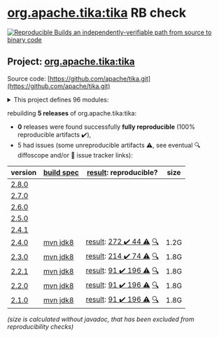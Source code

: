 [org.apache.tika:tika](https://central.sonatype.com/artifact/org.apache.tika/tika/2.4.0/versions) RB check
=======

[![Reproducible Builds](https://reproducible-builds.org/images/logos/rb.svg) an independently-verifiable path from source to binary code](https://reproducible-builds.org/)

## Project: [org.apache.tika:tika](https://central.sonatype.com/artifact/org.apache.tika/tika/2.4.0/versions)

Source code: [https://github.com/apache/tika.git](https://github.com/apache/tika.git)

<details><summary>This project defines 96 modules:</summary>

* [org.apache.tika:tika](https://central.sonatype.com/artifact/org.apache.tika/tika/2.4.0)
* [org.apache.tika:tika-age-recogniser](https://central.sonatype.com/artifact/org.apache.tika/tika-age-recogniser/2.4.0)
* [org.apache.tika:tika-app](https://central.sonatype.com/artifact/org.apache.tika/tika-app/2.4.0)
* [org.apache.tika:tika-batch](https://central.sonatype.com/artifact/org.apache.tika/tika-batch/2.4.0)
* [org.apache.tika:tika-bom](https://central.sonatype.com/artifact/org.apache.tika/tika-bom/2.4.0)
* [org.apache.tika:tika-bundle-standard](https://central.sonatype.com/artifact/org.apache.tika/tika-bundle-standard/2.4.0)
* [org.apache.tika:tika-bundles](https://central.sonatype.com/artifact/org.apache.tika/tika-bundles/2.4.0)
* [org.apache.tika:tika-core](https://central.sonatype.com/artifact/org.apache.tika/tika-core/2.4.0)
* [org.apache.tika:tika-dl](https://central.sonatype.com/artifact/org.apache.tika/tika-dl/2.4.0)
* [org.apache.tika:tika-emitter-az-blob](https://central.sonatype.com/artifact/org.apache.tika/tika-emitter-az-blob/2.4.0)
* [org.apache.tika:tika-emitter-fs](https://central.sonatype.com/artifact/org.apache.tika/tika-emitter-fs/2.4.0)
* [org.apache.tika:tika-emitter-gcs](https://central.sonatype.com/artifact/org.apache.tika/tika-emitter-gcs/2.4.0)
* [org.apache.tika:tika-emitter-opensearch](https://central.sonatype.com/artifact/org.apache.tika/tika-emitter-opensearch/2.4.0)
* [org.apache.tika:tika-emitter-s3](https://central.sonatype.com/artifact/org.apache.tika/tika-emitter-s3/2.4.0)
* [org.apache.tika:tika-emitter-solr](https://central.sonatype.com/artifact/org.apache.tika/tika-emitter-solr/2.4.0)
* [org.apache.tika:tika-emitters](https://central.sonatype.com/artifact/org.apache.tika/tika-emitters/2.4.0)
* [org.apache.tika:tika-eval](https://central.sonatype.com/artifact/org.apache.tika/tika-eval/2.4.0)
* [org.apache.tika:tika-eval-app](https://central.sonatype.com/artifact/org.apache.tika/tika-eval-app/2.4.0)
* [org.apache.tika:tika-eval-core](https://central.sonatype.com/artifact/org.apache.tika/tika-eval-core/2.4.0)
* [org.apache.tika:tika-example](https://central.sonatype.com/artifact/org.apache.tika/tika-example/2.4.0)
* [org.apache.tika:tika-fetcher-az-blob](https://central.sonatype.com/artifact/org.apache.tika/tika-fetcher-az-blob/2.4.0)
* [org.apache.tika:tika-fetcher-gcs](https://central.sonatype.com/artifact/org.apache.tika/tika-fetcher-gcs/2.4.0)
* [org.apache.tika:tika-fetcher-http](https://central.sonatype.com/artifact/org.apache.tika/tika-fetcher-http/2.4.0)
* [org.apache.tika:tika-fetcher-s3](https://central.sonatype.com/artifact/org.apache.tika/tika-fetcher-s3/2.4.0)
* [org.apache.tika:tika-fetchers](https://central.sonatype.com/artifact/org.apache.tika/tika-fetchers/2.4.0)
* [org.apache.tika:tika-fuzzing](https://central.sonatype.com/artifact/org.apache.tika/tika-fuzzing/2.4.0)
* [org.apache.tika:tika-httpclient-commons](https://central.sonatype.com/artifact/org.apache.tika/tika-httpclient-commons/2.4.0)
* [org.apache.tika:tika-integration-tests](https://central.sonatype.com/artifact/org.apache.tika/tika-integration-tests/2.4.0)
* [org.apache.tika:tika-java7](https://central.sonatype.com/artifact/org.apache.tika/tika-java7/2.4.0)
* [org.apache.tika:tika-langdetect](https://central.sonatype.com/artifact/org.apache.tika/tika-langdetect/2.4.0)
* [org.apache.tika:tika-langdetect-lingo24](https://central.sonatype.com/artifact/org.apache.tika/tika-langdetect-lingo24/2.4.0)
* [org.apache.tika:tika-langdetect-mitll-text](https://central.sonatype.com/artifact/org.apache.tika/tika-langdetect-mitll-text/2.4.0)
* [org.apache.tika:tika-langdetect-opennlp](https://central.sonatype.com/artifact/org.apache.tika/tika-langdetect-opennlp/2.4.0)
* [org.apache.tika:tika-langdetect-optimaize](https://central.sonatype.com/artifact/org.apache.tika/tika-langdetect-optimaize/2.4.0)
* [org.apache.tika:tika-langdetect-test-commons](https://central.sonatype.com/artifact/org.apache.tika/tika-langdetect-test-commons/2.4.0)
* [org.apache.tika:tika-langdetect-tika](https://central.sonatype.com/artifact/org.apache.tika/tika-langdetect-tika/2.4.0)
* [org.apache.tika:tika-parent](https://central.sonatype.com/artifact/org.apache.tika/tika-parent/2.4.0)
* [org.apache.tika:tika-parser-advancedmedia-module](https://central.sonatype.com/artifact/org.apache.tika/tika-parser-advancedmedia-module/2.4.0)
* [org.apache.tika:tika-parser-advancedmedia-package](https://central.sonatype.com/artifact/org.apache.tika/tika-parser-advancedmedia-package/2.4.0)
* [org.apache.tika:tika-parser-apple-module](https://central.sonatype.com/artifact/org.apache.tika/tika-parser-apple-module/2.4.0)
* [org.apache.tika:tika-parser-audiovideo-module](https://central.sonatype.com/artifact/org.apache.tika/tika-parser-audiovideo-module/2.4.0)
* [org.apache.tika:tika-parser-cad-module](https://central.sonatype.com/artifact/org.apache.tika/tika-parser-cad-module/2.4.0)
* [org.apache.tika:tika-parser-code-module](https://central.sonatype.com/artifact/org.apache.tika/tika-parser-code-module/2.4.0)
* [org.apache.tika:tika-parser-crypto-module](https://central.sonatype.com/artifact/org.apache.tika/tika-parser-crypto-module/2.4.0)
* [org.apache.tika:tika-parser-digest-commons](https://central.sonatype.com/artifact/org.apache.tika/tika-parser-digest-commons/2.4.0)
* [org.apache.tika:tika-parser-font-module](https://central.sonatype.com/artifact/org.apache.tika/tika-parser-font-module/2.4.0)
* [org.apache.tika:tika-parser-html-commons](https://central.sonatype.com/artifact/org.apache.tika/tika-parser-html-commons/2.4.0)
* [org.apache.tika:tika-parser-html-module](https://central.sonatype.com/artifact/org.apache.tika/tika-parser-html-module/2.4.0)
* [org.apache.tika:tika-parser-image-module](https://central.sonatype.com/artifact/org.apache.tika/tika-parser-image-module/2.4.0)
* [org.apache.tika:tika-parser-jdbc-commons](https://central.sonatype.com/artifact/org.apache.tika/tika-parser-jdbc-commons/2.4.0)
* [org.apache.tika:tika-parser-mail-commons](https://central.sonatype.com/artifact/org.apache.tika/tika-parser-mail-commons/2.4.0)
* [org.apache.tika:tika-parser-mail-module](https://central.sonatype.com/artifact/org.apache.tika/tika-parser-mail-module/2.4.0)
* [org.apache.tika:tika-parser-microsoft-module](https://central.sonatype.com/artifact/org.apache.tika/tika-parser-microsoft-module/2.4.0)
* [org.apache.tika:tika-parser-miscoffice-module](https://central.sonatype.com/artifact/org.apache.tika/tika-parser-miscoffice-module/2.4.0)
* [org.apache.tika:tika-parser-news-module](https://central.sonatype.com/artifact/org.apache.tika/tika-parser-news-module/2.4.0)
* [org.apache.tika:tika-parser-nlp-module](https://central.sonatype.com/artifact/org.apache.tika/tika-parser-nlp-module/2.4.0)
* [org.apache.tika:tika-parser-nlp-package](https://central.sonatype.com/artifact/org.apache.tika/tika-parser-nlp-package/2.4.0)
* [org.apache.tika:tika-parser-ocr-module](https://central.sonatype.com/artifact/org.apache.tika/tika-parser-ocr-module/2.4.0)
* [org.apache.tika:tika-parser-pdf-module](https://central.sonatype.com/artifact/org.apache.tika/tika-parser-pdf-module/2.4.0)
* [org.apache.tika:tika-parser-pkg-module](https://central.sonatype.com/artifact/org.apache.tika/tika-parser-pkg-module/2.4.0)
* [org.apache.tika:tika-parser-scientific-module](https://central.sonatype.com/artifact/org.apache.tika/tika-parser-scientific-module/2.4.0)
* [org.apache.tika:tika-parser-scientific-package](https://central.sonatype.com/artifact/org.apache.tika/tika-parser-scientific-package/2.4.0)
* [org.apache.tika:tika-parser-sqlite3-module](https://central.sonatype.com/artifact/org.apache.tika/tika-parser-sqlite3-module/2.4.0)
* [org.apache.tika:tika-parser-sqlite3-package](https://central.sonatype.com/artifact/org.apache.tika/tika-parser-sqlite3-package/2.4.0)
* [org.apache.tika:tika-parser-text-module](https://central.sonatype.com/artifact/org.apache.tika/tika-parser-text-module/2.4.0)
* [org.apache.tika:tika-parser-webarchive-module](https://central.sonatype.com/artifact/org.apache.tika/tika-parser-webarchive-module/2.4.0)
* [org.apache.tika:tika-parser-xml-module](https://central.sonatype.com/artifact/org.apache.tika/tika-parser-xml-module/2.4.0)
* [org.apache.tika:tika-parser-xmp-commons](https://central.sonatype.com/artifact/org.apache.tika/tika-parser-xmp-commons/2.4.0)
* [org.apache.tika:tika-parser-zip-commons](https://central.sonatype.com/artifact/org.apache.tika/tika-parser-zip-commons/2.4.0)
* [org.apache.tika:tika-parsers](https://central.sonatype.com/artifact/org.apache.tika/tika-parsers/2.4.0)
* [org.apache.tika:tika-parsers-extended](https://central.sonatype.com/artifact/org.apache.tika/tika-parsers-extended/2.4.0)
* [org.apache.tika:tika-parsers-extended-integration-tests](https://central.sonatype.com/artifact/org.apache.tika/tika-parsers-extended-integration-tests/2.4.0)
* [org.apache.tika:tika-parsers-ml](https://central.sonatype.com/artifact/org.apache.tika/tika-parsers-ml/2.4.0)
* [org.apache.tika:tika-parsers-standard](https://central.sonatype.com/artifact/org.apache.tika/tika-parsers-standard/2.4.0)
* [org.apache.tika:tika-parsers-standard-modules](https://central.sonatype.com/artifact/org.apache.tika/tika-parsers-standard-modules/2.4.0)
* [org.apache.tika:tika-parsers-standard-package](https://central.sonatype.com/artifact/org.apache.tika/tika-parsers-standard-package/2.4.0)
* [org.apache.tika:tika-pipes](https://central.sonatype.com/artifact/org.apache.tika/tika-pipes/2.4.0)
* [org.apache.tika:tika-pipes-iterator-az-blob](https://central.sonatype.com/artifact/org.apache.tika/tika-pipes-iterator-az-blob/2.4.0)
* [org.apache.tika:tika-pipes-iterator-csv](https://central.sonatype.com/artifact/org.apache.tika/tika-pipes-iterator-csv/2.4.0)
* [org.apache.tika:tika-pipes-iterator-gcs](https://central.sonatype.com/artifact/org.apache.tika/tika-pipes-iterator-gcs/2.4.0)
* [org.apache.tika:tika-pipes-iterator-jdbc](https://central.sonatype.com/artifact/org.apache.tika/tika-pipes-iterator-jdbc/2.4.0)
* [org.apache.tika:tika-pipes-iterator-s3](https://central.sonatype.com/artifact/org.apache.tika/tika-pipes-iterator-s3/2.4.0)
* [org.apache.tika:tika-pipes-iterator-solr](https://central.sonatype.com/artifact/org.apache.tika/tika-pipes-iterator-solr/2.4.0)
* [org.apache.tika:tika-pipes-iterators](https://central.sonatype.com/artifact/org.apache.tika/tika-pipes-iterators/2.4.0)
* [org.apache.tika:tika-pipes-opensearch-integration-tests](https://central.sonatype.com/artifact/org.apache.tika/tika-pipes-opensearch-integration-tests/2.4.0)
* [org.apache.tika:tika-pipes-s3-integration-tests](https://central.sonatype.com/artifact/org.apache.tika/tika-pipes-s3-integration-tests/2.4.0)
* [org.apache.tika:tika-pipes-solr-integration-tests](https://central.sonatype.com/artifact/org.apache.tika/tika-pipes-solr-integration-tests/2.4.0)
* [org.apache.tika:tika-serialization](https://central.sonatype.com/artifact/org.apache.tika/tika-serialization/2.4.0)
* [org.apache.tika:tika-server](https://central.sonatype.com/artifact/org.apache.tika/tika-server/2.4.0)
* [org.apache.tika:tika-server-client](https://central.sonatype.com/artifact/org.apache.tika/tika-server-client/2.4.0)
* [org.apache.tika:tika-server-core](https://central.sonatype.com/artifact/org.apache.tika/tika-server-core/2.4.0)
* [org.apache.tika:tika-server-eval](https://central.sonatype.com/artifact/org.apache.tika/tika-server-eval/2.4.0)
* [org.apache.tika:tika-server-standard](https://central.sonatype.com/artifact/org.apache.tika/tika-server-standard/2.4.0)
* [org.apache.tika:tika-transcribe-aws](https://central.sonatype.com/artifact/org.apache.tika/tika-transcribe-aws/2.4.0)
* [org.apache.tika:tika-translate](https://central.sonatype.com/artifact/org.apache.tika/tika-translate/2.4.0)
* [org.apache.tika:tika-xmp](https://central.sonatype.com/artifact/org.apache.tika/tika-xmp/2.4.0)
</details>

rebuilding **5 releases** of org.apache.tika:tika:
- **0** releases were found successfully **fully reproducible** (100% reproducible artifacts :heavy_check_mark:),
- 5 had issues (some unreproducible artifacts :warning:, see eventual :mag: diffoscope and/or :memo: issue tracker links):

| version | [build spec](/BUILDSPEC.md) | [result](https://reproducible-builds.org/docs/jvm/): reproducible? | size |
| -- | --------- | ------ | -- |
| [2.8.0](https://central.sonatype.com/artifact/org.apache.tika/tika/2.8.0/pom) | | | |
| [2.7.0](https://central.sonatype.com/artifact/org.apache.tika/tika/2.7.0/pom) | | | |
| [2.6.0](https://central.sonatype.com/artifact/org.apache.tika/tika/2.6.0/pom) | | | |
| [2.5.0](https://central.sonatype.com/artifact/org.apache.tika/tika/2.5.0/pom) | | | |
| [2.4.1](https://central.sonatype.com/artifact/org.apache.tika/tika/2.4.1/pom) | | | |
| [2.4.0](https://central.sonatype.com/artifact/org.apache.tika/tika/2.4.0/pom) | [mvn jdk8](tika-2.4.0.buildspec) | [result](tika-2.4.0.buildinfo): [272 :heavy_check_mark:  44 :warning:](tika-2.4.0.buildcompare) [:mag:](tika-2.4.0.diffoscope) | 1.2G |
| [2.3.0](https://central.sonatype.com/artifact/org.apache.tika/tika/2.3.0/pom) | [mvn jdk8](tika-2.3.0.buildspec) | [result](tika-2.3.0.buildinfo): [214 :heavy_check_mark:  74 :warning:](tika-2.3.0.buildcompare) [:mag:](tika-2.3.0.diffoscope) | 1.8G |
| [2.2.1](https://central.sonatype.com/artifact/org.apache.tika/tika/2.2.1/pom) | [mvn jdk8](tika-2.2.1.buildspec) | [result](tika-2.2.1.buildinfo): [91 :heavy_check_mark:  196 :warning:](tika-2.2.1.buildcompare) [:mag:](tika-2.2.1.diffoscope) | 1.8G |
| [2.2.0](https://central.sonatype.com/artifact/org.apache.tika/tika/2.2.0/pom) | [mvn jdk8](tika-2.2.0.buildspec) | [result](tika-2.2.0.buildinfo): [91 :heavy_check_mark:  196 :warning:](tika-2.2.0.buildcompare) [:mag:](tika-2.2.0.diffoscope) | 1.8G |
| [2.1.0](https://central.sonatype.com/artifact/org.apache.tika/tika/2.1.0/pom) | [mvn jdk8](tika-2.1.0.buildspec) | [result](tika-2.1.0.buildinfo): [91 :heavy_check_mark:  196 :warning:](tika-2.1.0.buildcompare) [:mag:](tika-2.1.0.diffoscope) | 1.8G |

<i>(size is calculated without javadoc, that has been excluded from reproducibility checks)</i>
